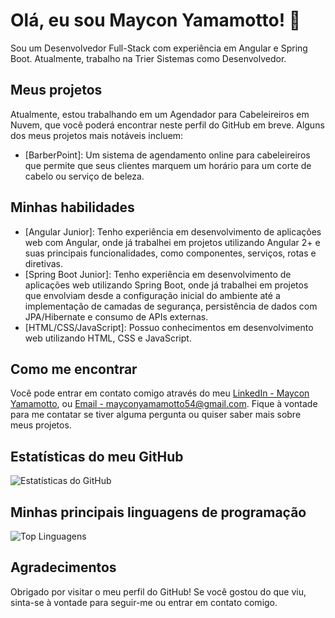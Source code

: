 # Olá, eu sou Maycon Yamamotto! 👋

Sou um Desenvolvedor Full-Stack com experiência em Angular e Spring Boot. Atualmente, trabalho na Trier Sistemas como Desenvolvedor.

## Meus projetos

Atualmente, estou trabalhando em um Agendador para Cabeleireiros em Nuvem, que você poderá encontrar neste perfil do GitHub em breve. Alguns dos meus projetos mais notáveis incluem:

- [BarberPoint]: Um sistema de agendamento online para cabeleireiros que permite que seus clientes marquem um horário para um corte de cabelo ou serviço de beleza.

## Minhas habilidades

- [Angular Junior]: Tenho experiência em desenvolvimento de aplicações web com Angular, onde já trabalhei em projetos utilizando Angular 2+ e suas principais funcionalidades, como componentes, serviços, rotas e diretivas.
- [Spring Boot Junior]: Tenho experiência em desenvolvimento de aplicações web utilizando Spring Boot, onde já trabalhei em projetos que envolviam desde a configuração inicial do ambiente até a implementação de camadas de segurança, persistência de dados com JPA/Hibernate e consumo de APIs externas.
- [HTML/CSS/JavaScript]: Possuo conhecimentos em desenvolvimento web utilizando HTML, CSS e JavaScript.

## Como me encontrar

Você pode entrar em contato comigo através do meu [LinkedIn - Maycon Yamamotto](https://www.linkedin.com/in/mayconyamamotto/), ou [Email - mayconyamamotto54@gmail.com](mailto:mayconyamamotto43@gmail.com). Fique à vontade para me contatar se tiver alguma pergunta ou quiser saber mais sobre meus projetos.

## Estatísticas do meu GitHub

![Estatísticas do GitHub](https://github-readme-stats.vercel.app/api?username=MayconYamamotto&show_icons=true)

## Minhas principais linguagens de programação

![Top Linguagens](https://github-readme-stats.vercel.app/api/top-langs/?username=MayconYamamotto&layout=compact)

## Agradecimentos

Obrigado por visitar o meu perfil do GitHub! Se você gostou do que viu, sinta-se à vontade para seguir-me ou entrar em contato comigo.
